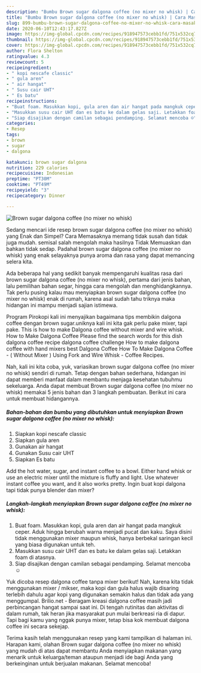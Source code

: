 ```yaml
---
description: "Bumbu Brown sugar dalgona coffee (no mixer no whisk) | Cara Masak Brown sugar dalgona coffee (no mixer no whisk) Yang Enak dan Simpel"
title: "Bumbu Brown sugar dalgona coffee (no mixer no whisk) | Cara Masak Brown sugar dalgona coffee (no mixer no whisk) Yang Enak dan Simpel"
slug: 899-bumbu-brown-sugar-dalgona-coffee-no-mixer-no-whisk-cara-masak-brown-sugar-dalgona-coffee-no-mixer-no-whisk-yang-enak-dan-simpel
date: 2020-06-10T12:43:17.827Z
image: https://img-global.cpcdn.com/recipes/918947573cebb1fd/751x532cq70/brown-sugar-dalgona-coffee-no-mixer-no-whisk-foto-resep-utama.jpg
thumbnail: https://img-global.cpcdn.com/recipes/918947573cebb1fd/751x532cq70/brown-sugar-dalgona-coffee-no-mixer-no-whisk-foto-resep-utama.jpg
cover: https://img-global.cpcdn.com/recipes/918947573cebb1fd/751x532cq70/brown-sugar-dalgona-coffee-no-mixer-no-whisk-foto-resep-utama.jpg
author: Flora Shelton
ratingvalue: 4.3
reviewcount: 5
recipeingredient:
- " kopi nescafe classic"
- " gula aren"
- " air hangat"
- " Susu cair UHT"
- " Es batu"
recipeinstructions:
- "Buat foam. Masukkan kopi, gula aren dan air hangat pada mangkuk ceper. Aduk hingga berubah warna menjadi pucat dan kaku. Saya disini tidak menggunakan mixer maupun whisk, hanya berbekal saringan kecil yang biasa digunakan untuk teh."
- "Masukkan susu cair UHT dan es batu ke dalam gelas saji. Letakkan foam di atasnya."
- "Siap disajikan dengan camilan sebagai pendamping. Selamat mencoba ☺️"
categories:
- Resep
tags:
- brown
- sugar
- dalgona

katakunci: brown sugar dalgona 
nutrition: 229 calories
recipecuisine: Indonesian
preptime: "PT30M"
cooktime: "PT49M"
recipeyield: "3"
recipecategory: Dinner

---
```



![Brown sugar dalgona coffee (no mixer no whisk)](https://img-global.cpcdn.com/recipes/918947573cebb1fd/751x532cq70/brown-sugar-dalgona-coffee-no-mixer-no-whisk-foto-resep-utama.jpg)

Sedang mencari ide resep brown sugar dalgona coffee (no mixer no whisk) yang Enak dan Simpel? Cara Memasaknya memang tidak susah dan tidak juga mudah. semisal salah mengolah maka hasilnya Tidak Memuaskan dan bahkan tidak sedap. Padahal brown sugar dalgona coffee (no mixer no whisk) yang enak selayaknya punya aroma dan rasa yang dapat memancing selera kita.

Ada beberapa hal yang sedikit banyak mempengaruhi kualitas rasa dari brown sugar dalgona coffee (no mixer no whisk), pertama dari jenis bahan, lalu pemilihan bahan segar, hingga cara mengolah dan menghidangkannya. Tak perlu pusing kalau mau menyiapkan brown sugar dalgona coffee (no mixer no whisk) enak di rumah, karena asal sudah tahu triknya maka hidangan ini mampu menjadi sajian istimewa.

Program Pirokopi kali ini menyajikan bagaimana tips membikin dalgona coffee dengan brown sugar.uniknya kali ini kita gak perlu pake mixer, tapi pake. This is how to make Dalgona coffee without mixer and wire whisk. How to Make Dalgona Coffee Please find the search words for this dish dalgona coffee recipe dalgona coffee challenge How to make dalgona coffee with hand mixers best Dalgona Coffee How To Make Dalgona Coffee - ( Without Mixer ) Using Fork and Wire Whisk - Coffee Recipes.


Nah, kali ini kita coba, yuk, variasikan brown sugar dalgona coffee (no mixer no whisk) sendiri di rumah. Tetap dengan bahan sederhana, hidangan ini dapat memberi manfaat dalam membantu menjaga kesehatan tubuhmu sekeluarga. Anda dapat membuat Brown sugar dalgona coffee (no mixer no whisk) memakai 5 jenis bahan dan 3 langkah pembuatan. Berikut ini cara untuk membuat hidangannya.

<!--inarticleads1-->

##### Bahan-bahan dan bumbu yang dibutuhkan untuk menyiapkan Brown sugar dalgona coffee (no mixer no whisk):

1. Siapkan  kopi nescafe classic
1. Siapkan  gula aren
1. Gunakan  air hangat
1. Gunakan  Susu cair UHT
1. Siapkan  Es batu


Add the hot water, sugar, and instant coffee to a bowl. Either hand whisk or use an electric mixer until the mixture is fluffy and light. Use whatever instant coffee you want, and it also works pretty. Ingin buat kopi dalgona tapi tidak punya blender dan mixer? 

<!--inarticleads2-->

##### Langkah-langkah menyiapkan Brown sugar dalgona coffee (no mixer no whisk):

1. Buat foam. Masukkan kopi, gula aren dan air hangat pada mangkuk ceper. Aduk hingga berubah warna menjadi pucat dan kaku. Saya disini tidak menggunakan mixer maupun whisk, hanya berbekal saringan kecil yang biasa digunakan untuk teh.
1. Masukkan susu cair UHT dan es batu ke dalam gelas saji. Letakkan foam di atasnya.
1. Siap disajikan dengan camilan sebagai pendamping. Selamat mencoba ☺️


Yuk dicoba resep dalgona coffee tanpa mixer berikut! Nah, karena kita tidak menggunakan mixer / mikser, maka kopi dan gula halus wajib disaring terlebih dahulu agar kopi yang digunakan semakin halus dan tidak ada yang menggumpal. Brilio.net - Beragam kreasi dalgona coffee masih jadi perbincangan hangat sampai saat ini. Di tengah rutinitas dan aktivitas di dalam rumah, tak heran jika masyarakat pun mulai berkreasi ria di dapur. Tapi bagi kamu yang nggak punya mixer, tetap bisa kok membuat dalgona coffee ini secara sekejap. 

Terima kasih telah menggunakan resep yang kami tampilkan di halaman ini. Harapan kami, olahan Brown sugar dalgona coffee (no mixer no whisk) yang mudah di atas dapat membantu Anda menyiapkan makanan yang menarik untuk keluarga/teman ataupun menjadi ide bagi Anda yang berkeinginan untuk berjualan makanan. Selamat mencoba!
